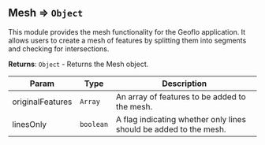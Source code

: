 <a name="module_geoflo.module_Mesh"></a>

## Mesh ⇒ <code>Object</code>
This module provides the mesh functionality for the Geoflo application. It allows users to create a mesh of features by splitting them into segments and checking for intersections.

**Returns**: <code>Object</code> - Returns the Mesh object.  

| Param | Type | Description |
| --- | --- | --- |
| originalFeatures | <code>Array</code> | An array of features to be added to the mesh. |
| linesOnly | <code>boolean</code> | A flag indicating whether only lines should be added to the mesh. |

